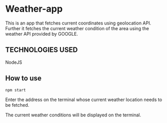 # Weather-app

This is an app that fetches current coordinates using geolocation API.
Further it fetches the current weather condition of the area using the weather API provided by GOOGLE. 

## TECHNOLOGIES USED

NodeJS

## How to use

```
npm start
```
Enter the address on the terminal whose current weather location needs to be fetched.

The current weather conditions will be displayed on the terminal.
